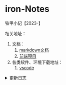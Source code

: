 # iron-Notes
铁甲小记【2023-】

相关地址：

1. 文档：
   1. [markdown文档](https://www.runoob.com/markdown/md-tutorial.html)
   2. [前端项目](https://github.com/PanJiaChen/vue-element-admin/blob/master/README.zh-CN.md)
2. 各类软件、环境下载地址：
   1. [vscode](https://code.visualstudio.com/)



<details>
<summary>更新日志</summary>

- 2023-11-27:
	- 已完成
		- 学习api请求：GET请求，具体更新在tools/request
		- 更新前端项目
	- 未完成：
		- [X]POST请求【2023-11-28】
- 2023-11-28:
	- 已完成
		- 学习api请求：POST请求，具体更新在tools/request
		- 把js和python的脚本都写成可运行的简单程序
	- 未完成：
		- 将js文件再简化

</details>

